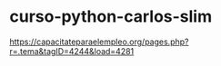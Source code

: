 # curso-python-carlos-slim
https://capacitateparaelempleo.org/pages.php?r=.tema&tagID=4244&load=4281
